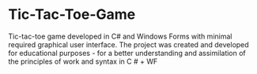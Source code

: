 # Tic-Tac-Toe-Game
Tic-tac-toe game developed in C# and Windows Forms with minimal required graphical user interface.
The project was created and developed for educational purposes - for a better understanding and assimilation of the principles of work and syntax in C # + WF
